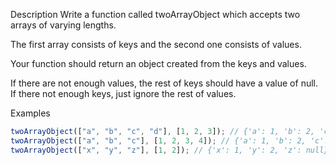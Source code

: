 Description
Write a function called twoArrayObject which accepts two arrays of varying lengths.

The first array consists of keys and the second one consists of values.

Your function should return an object created from the keys and values.

If there are not enough values, the rest of keys should have a value of null. If there not enough keys, just ignore the rest of values.

Examples

```js
twoArrayObject(["a", "b", "c", "d"], [1, 2, 3]); // {'a': 1, 'b': 2, 'c': 3, 'd': null}
twoArrayObject(["a", "b", "c"], [1, 2, 3, 4]); // {'a': 1, 'b': 2, 'c': 3}
twoArrayObject(["x", "y", "z"], [1, 2]); // {'x': 1, 'y': 2, 'z': null}
```
